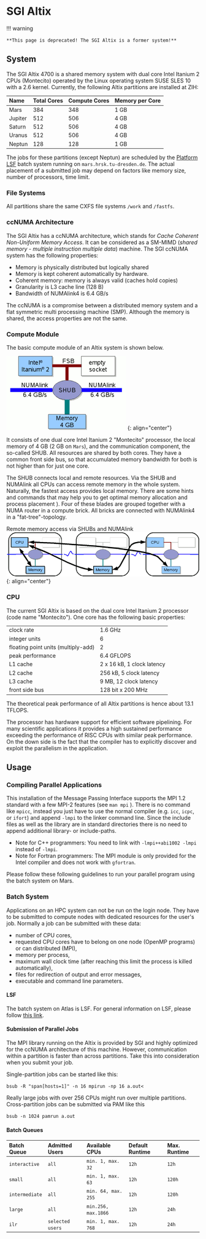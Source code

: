 # SGI Altix

!!! warning

    **This page is deprecated! The SGI Altix is a former system!**

## System

The SGI Altix 4700 is a shared memory system with dual core Intel Itanium 2 CPUs (Montecito)
operated by the Linux operating system SUSE SLES 10 with a 2.6 kernel. Currently, the following
Altix partitions are installed at ZIH:

|Name|Total Cores|Compute Cores|Memory per Core|
|:----|:----|:----|:----|
| Mars |384 |348 |1 GB|
|Jupiter |512 |506 |4 GB|
|Saturn |512 |506 |4 GB|
|Uranus |512 |506|4 GB|
|Neptun |128 |128 |1 GB|

The jobs for these partitions (except Neptun) are scheduled by the [Platform LSF](platform_lsf.md)
batch system running on `mars.hrsk.tu-dresden.de`. The actual placement of a submitted job may
depend on factors like memory size, number of processors, time limit.

### File Systems

All partitions share the same CXFS file systems `/work` and `/fastfs`.

### ccNUMA Architecture

The SGI Altix has a ccNUMA architecture, which stands for *Cache Coherent Non-Uniform Memory Access*.
It can be considered as a SM-MIMD (*shared memory - multiple instruction multiple data*) machine.
The SGI ccNUMA system has the following properties:

- Memory is physically distributed but logically shared
- Memory is kept coherent automatically by hardware.
- Coherent memory: memory is always valid (caches hold copies)
- Granularity is L3 cache line (128 B)
- Bandwidth of NUMAlink4 is 6.4 GB/s

The ccNUMA is a compromise between a distributed memory system and a flat symmetric multi processing
machine (SMP). Although the memory is shared, the access properties are not the same.

### Compute Module

The basic compute module of an Altix system is shown below.

![Altix compute blade](misc/altix_brick_web.png)
{: align="center"}

It consists of one dual core Intel Itanium 2 "Montecito" processor, the
local memory of 4 GB (2 GB on `Mars`), and the communication component,
the so-called SHUB. All resources are shared by both cores. They have a
common front side bus, so that accumulated memory bandwidth for both is
not higher than for just one core.

The SHUB connects local and remote resources. Via the SHUB and NUMAlink
all CPUs can access remote memory in the whole system. Naturally, the
fastest access provides local memory. There are some hints and commands
that may help you to get optimal memory allocation and process placement
). Four of these blades are grouped together with a NUMA router in a
compute brick. All bricks are connected with NUMAlink4 in a
"fat-tree"-topology.

Remote memory access via SHUBs and NUMAlink
![Remote memory access via SHUBs and NUMAlink](misc/memory_access_web.png)
{: align="center"}

### CPU

The current SGI Altix is based on the dual core Intel Itanium 2
processor (code name "Montecito"). One core has the following basic
properties:

|                                     |                            |
|-------------------------------------|----------------------------|
| clock rate                          | 1.6 GHz                    |
| integer units                       | 6                          |
| floating point units (multiply-add) | 2                          |
| peak performance                    | 6.4 GFLOPS                 |
| L1 cache                            | 2 x 16 kB, 1 clock latency |
| L2 cache                            | 256 kB, 5 clock latency    |
| L3 cache                            | 9 MB, 12 clock latency     |
| front side bus                      | 128 bit x 200 MHz          |

The theoretical peak performance of all Altix partitions is hence about 13.1 TFLOPS.

The processor has hardware support for efficient software pipelining. For many scientific
applications it provides a high sustained performance exceeding the performance of RISC CPUs with
similar peak performance. On the down side is the fact that the compiler has to explicitly discover
and exploit the parallelism in the application.

## Usage

### Compiling Parallel Applications

This installation of the Message Passing Interface supports the MPI 1.2 standard with a few MPI-2
features (see `man mpi` ). There is no command like `mpicc`, instead you just have to use the normal
compiler (e.g.  `icc`, `icpc`, or `ifort`) and append `-lmpi` to the linker command line. Since the
include files as well as the library are in standard directories there is no need to append
additional library- or include-paths.

- Note for C++ programmers: You need to link with `-lmpi++abi1002 -lmpi` instead of `-lmpi`.
- Note for Fortran programmers: The MPI module is only provided for the Intel compiler and does not
  work with `gfortran`.

Please follow these following guidelines to run your parallel program using the batch system on
Mars.

### Batch System

Applications on an HPC system can not be run on the login node. They have to be submitted to compute
nodes with dedicated resources for the user's job. Normally a job can be submitted with these data:

- number of CPU cores,
- requested CPU cores have to belong on one node (OpenMP programs) or
  can distributed (MPI),
- memory per process,
- maximum wall clock time (after reaching this limit the process is
  killed automatically),
- files for redirection of output and error messages,
- executable and command line parameters.

#### LSF

The batch system on Atlas is LSF. For general information on LSF, please follow
[this link](platform_lsf.md).

#### Submission of Parallel Jobs

The MPI library running on the Altix is provided by SGI and highly optimized for the ccNUMA
architecture of this machine. However, communication within a partition is faster than across
partitions. Take this into consideration when you submit your job.

Single-partition jobs can be started like this:

```console
bsub -R "span[hosts=1]" -n 16 mpirun -np 16 a.out<
```

Really large jobs with over 256 CPUs might run over multiple partitions. Cross-partition jobs can
be submitted via PAM like this

```console
bsub -n 1024 pamrun a.out
```

#### Batch Queues

| Batch Queue    | Admitted Users   | Available CPUs      | Default Runtime | Max. Runtime |
|:---------------|:-----------------|:--------------------|:----------------|:-------------|
| `interactive`  | `all`            | `min. 1, max. 32`   | `12h`           | `12h`        |
| `small`        | `all`            | `min. 1, max. 63`   | `12h`           | `120h`       |
| `intermediate` | `all`            | `min. 64, max. 255` | `12h`           | `120h`       |
| `large`        | `all`            | `min.256, max.1866` | `12h`           | `24h`        |
| `ilr`          | `selected users` | `min. 1, max. 768`  | `12h`           | `24h`        |
